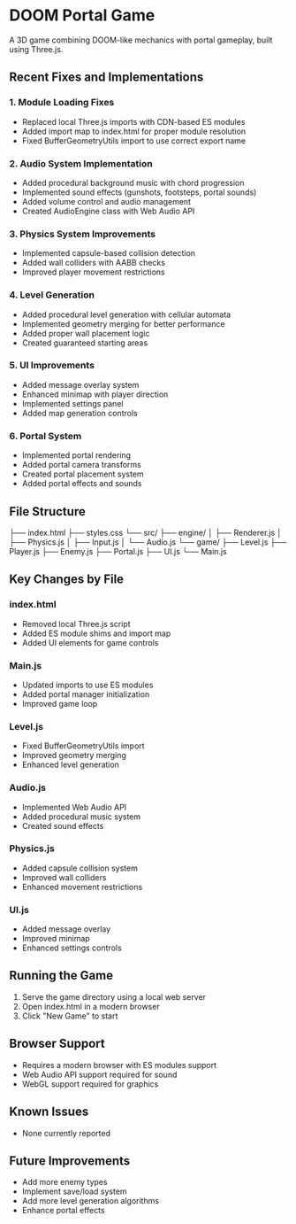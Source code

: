 # DOOM Portal Game

A 3D game combining DOOM-like mechanics with portal gameplay, built using Three.js.

## Recent Fixes and Implementations

### 1. Module Loading Fixes
- Replaced local Three.js imports with CDN-based ES modules
- Added import map to index.html for proper module resolution
- Fixed BufferGeometryUtils import to use correct export name
### 2. Audio System Implementation
- Added procedural background music with chord progression
- Implemented sound effects (gunshots, footsteps, portal sounds)
- Added volume control and audio management
- Created AudioEngine class with Web Audio API

### 3. Physics System Improvements
- Implemented capsule-based collision detection
- Added wall colliders with AABB checks
- Improved player movement restrictions

### 4. Level Generation
- Added procedural level generation with cellular automata
- Implemented geometry merging for better performance
- Added proper wall placement logic
- Created guaranteed starting areas

### 5. UI Improvements
- Added message overlay system
- Enhanced minimap with player direction
- Implemented settings panel
- Added map generation controls

### 6. Portal System
- Implemented portal rendering
- Added portal camera transforms
- Created portal placement system
- Added portal effects and sounds

## File Structure
├── index.html
├── styles.css
└── src/
├── engine/
│ ├── Renderer.js
│ ├── Physics.js
│ ├── Input.js
│ └── Audio.js
└── game/
├── Level.js
├── Player.js
├── Enemy.js
├── Portal.js
├── UI.js
└── Main.js
## Key Changes by File

### index.html
- Removed local Three.js script
- Added ES module shims and import map
- Added UI elements for game controls

### Main.js
- Updated imports to use ES modules
- Added portal manager initialization
- Improved game loop

### Level.js
- Fixed BufferGeometryUtils import
- Improved geometry merging
- Enhanced level generation

### Audio.js
- Implemented Web Audio API
- Added procedural music system
- Created sound effects

### Physics.js
- Added capsule collision system
- Improved wall colliders
- Enhanced movement restrictions

### UI.js
- Added message overlay
- Improved minimap
- Enhanced settings controls

## Running the Game
1. Serve the game directory using a local web server
2. Open index.html in a modern browser
3. Click "New Game" to start

## Browser Support
- Requires a modern browser with ES modules support
- Web Audio API support required for sound
- WebGL support required for graphics

## Known Issues
- None currently reported

## Future Improvements
- Add more enemy types
- Implement save/load system
- Add more level generation algorithms
- Enhance portal effects